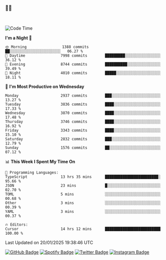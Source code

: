 ### 🤙🍺

<!-- <a href="https://github-readme-stats.vercel.app/api?username=hzak2xx&count_private=true&show_icons=true&theme=dracula">
  <img align="center" src="https://github-readme-stats.vercel.app/api?username=hzak2xx&count_private=true&show_icons=true&theme=dracula" />
</a>
</br> -->
</br>

<!--START_SECTION:waka-->
![Code Time](http://img.shields.io/badge/Code%20Time-3%2C689%20hrs%2055%20mins-blue)

**I'm a Night 🦉** 

```text
🌞 Morning                1388 commits        ██░░░░░░░░░░░░░░░░░░░░░░░   06.27 % 
🌆 Daytime                7998 commits        █████████░░░░░░░░░░░░░░░░   36.12 % 
🌃 Evening                8744 commits        ██████████░░░░░░░░░░░░░░░   39.49 % 
🌙 Night                  4010 commits        █████░░░░░░░░░░░░░░░░░░░░   18.11 % 
```
📅 **I'm Most Productive on Wednesday** 

```text
Monday                   2937 commits        ███░░░░░░░░░░░░░░░░░░░░░░   13.27 % 
Tuesday                  3836 commits        ████░░░░░░░░░░░░░░░░░░░░░   17.33 % 
Wednesday                3870 commits        ████░░░░░░░░░░░░░░░░░░░░░   17.48 % 
Thursday                 3746 commits        ████░░░░░░░░░░░░░░░░░░░░░   16.92 % 
Friday                   3343 commits        ████░░░░░░░░░░░░░░░░░░░░░   15.10 % 
Saturday                 2832 commits        ███░░░░░░░░░░░░░░░░░░░░░░   12.79 % 
Sunday                   1576 commits        ██░░░░░░░░░░░░░░░░░░░░░░░   07.12 % 
```


📊 **This Week I Spent My Time On** 

```text
💬 Programming Languages: 
TypeScript               13 hrs 35 mins      ████████████████████████░   95.66 % 
JSON                     23 mins             █░░░░░░░░░░░░░░░░░░░░░░░░   02.70 % 
TOML                     5 mins              ░░░░░░░░░░░░░░░░░░░░░░░░░   00.68 % 
Other                    3 mins              ░░░░░░░░░░░░░░░░░░░░░░░░░   00.39 % 
YAML                     3 mins              ░░░░░░░░░░░░░░░░░░░░░░░░░   00.37 % 

🔥 Editors: 
Cursor                   14 hrs 12 mins      █████████████████████████   100.00 % 
```


 Last Updated on 20/01/2025 19:38:46 UTC
<!--END_SECTION:waka-->

[![GitHub Badge](https://img.shields.io/badge/GitHub-100000?style=for-the-badge&logo=github&logoColor=white)](https://github.com/hzak2xx)
[![Spotify Badge](https://img.shields.io/badge/Spotify-1ED760?&style=for-the-badge&logo=spotify&logoColor=white)](https://open.spotify.com/user/uf90s6sbbh75a1mt44clkhkvf)
[![Twitter Badge](https://img.shields.io/badge/Twitter-1DA1F2?style=for-the-badge&logo=twitter&logoColor=white)](https://twitter.com/hzak2xx)
[![Instagram Badge](https://img.shields.io/badge/Instagram-E4405F?style=for-the-badge&logo=instagram&logoColor=white)](https://www.instagram.com/hzak2xx/)
